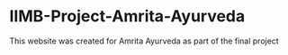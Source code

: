 # IIMB-Project-Amrita-Ayurveda
This website was created for Amrita Ayurveda as part of the final project
